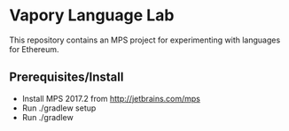 # Vapory Language Lab

This repository contains an MPS project for experimenting with languages for Ethereum.

## Prerequisites/Install

* Install MPS 2017.2 from http://jetbrains.com/mps
* Run ./gradlew setup
* Run ./gradlew
